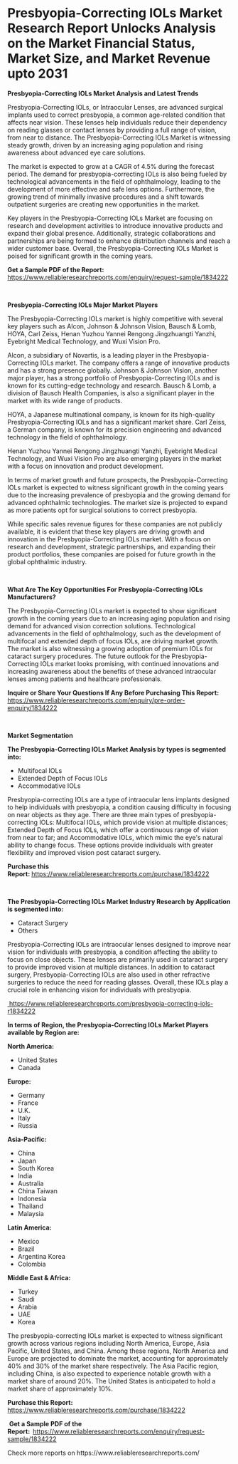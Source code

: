 <p><h1>Presbyopia-Correcting IOLs Market Research Report Unlocks Analysis on the Market Financial Status, Market Size, and Market Revenue upto 2031</h1></p><p><strong>Presbyopia-Correcting IOLs Market Analysis and Latest Trends</strong></p>
<p><p>Presbyopia-Correcting IOLs, or Intraocular Lenses, are advanced surgical implants used to correct presbyopia, a common age-related condition that affects near vision. These lenses help individuals reduce their dependency on reading glasses or contact lenses by providing a full range of vision, from near to distance. The Presbyopia-Correcting IOLs Market is witnessing steady growth, driven by an increasing aging population and rising awareness about advanced eye care solutions. </p><p>The market is expected to grow at a CAGR of 4.5% during the forecast period. The demand for presbyopia-correcting IOLs is also being fueled by technological advancements in the field of ophthalmology, leading to the development of more effective and safe lens options. Furthermore, the growing trend of minimally invasive procedures and a shift towards outpatient surgeries are creating new opportunities in the market.</p><p>Key players in the Presbyopia-Correcting IOLs Market are focusing on research and development activities to introduce innovative products and expand their global presence. Additionally, strategic collaborations and partnerships are being formed to enhance distribution channels and reach a wider customer base. Overall, the Presbyopia-Correcting IOLs Market is poised for significant growth in the coming years.</p></p>
<p><strong>Get a Sample PDF of the Report:&nbsp;</strong> <a href="https://www.reliableresearchreports.com/enquiry/request-sample/1834222">https://www.reliableresearchreports.com/enquiry/request-sample/1834222</a></p>
<p>&nbsp;</p>
<p><strong>Presbyopia-Correcting IOLs Major Market Players</strong></p>
<p><p>The Presbyopia-Correcting IOLs market is highly competitive with several key players such as Alcon, Johnson & Johnson Vision, Bausch & Lomb, HOYA, Carl Zeiss, Henan Yuzhou Yannei Rengong Jingzhuangti Yanzhi, Eyebright Medical Technology, and Wuxi Vision Pro. </p><p>Alcon, a subsidiary of Novartis, is a leading player in the Presbyopia-Correcting IOLs market. The company offers a range of innovative products and has a strong presence globally. Johnson & Johnson Vision, another major player, has a strong portfolio of Presbyopia-Correcting IOLs and is known for its cutting-edge technology and research. Bausch & Lomb, a division of Bausch Health Companies, is also a significant player in the market with its wide range of products. </p><p>HOYA, a Japanese multinational company, is known for its high-quality Presbyopia-Correcting IOLs and has a significant market share. Carl Zeiss, a German company, is known for its precision engineering and advanced technology in the field of ophthalmology. </p><p>Henan Yuzhou Yannei Rengong Jingzhuangti Yanzhi, Eyebright Medical Technology, and Wuxi Vision Pro are also emerging players in the market with a focus on innovation and product development.</p><p>In terms of market growth and future prospects, the Presbyopia-Correcting IOLs market is expected to witness significant growth in the coming years due to the increasing prevalence of presbyopia and the growing demand for advanced ophthalmic technologies. The market size is projected to expand as more patients opt for surgical solutions to correct presbyopia.</p><p>While specific sales revenue figures for these companies are not publicly available, it is evident that these key players are driving growth and innovation in the Presbyopia-Correcting IOLs market. With a focus on research and development, strategic partnerships, and expanding their product portfolios, these companies are poised for future growth in the global ophthalmic industry.</p></p>
<p>&nbsp;</p>
<p><strong>What Are The Key Opportunities For Presbyopia-Correcting IOLs Manufacturers?</strong></p>
<p><p>The Presbyopia-Correcting IOLs market is expected to show significant growth in the coming years due to an increasing aging population and rising demand for advanced vision correction solutions. Technological advancements in the field of ophthalmology, such as the development of multifocal and extended depth of focus IOLs, are driving market growth. The market is also witnessing a growing adoption of premium IOLs for cataract surgery procedures. The future outlook for the Presbyopia-Correcting IOLs market looks promising, with continued innovations and increasing awareness about the benefits of these advanced intraocular lenses among patients and healthcare professionals.</p></p>
<p><strong>Inquire or Share Your Questions If Any Before Purchasing This Report:</strong> <a href="https://www.reliableresearchreports.com/enquiry/pre-order-enquiry/1834222">https://www.reliableresearchreports.com/enquiry/pre-order-enquiry/1834222</a></p>
<p>&nbsp;</p>
<p><strong>Market Segmentation</strong></p>
<p><strong>The Presbyopia-Correcting IOLs Market Analysis by types is segmented into:</strong></p>
<p><ul><li>Multifocal IOLs</li><li>Extended Depth of Focus IOLs</li><li>Accommodative IOLs</li></ul></p>
<p><p>Presbyopia-correcting IOLs are a type of intraocular lens implants designed to help individuals with presbyopia, a condition causing difficulty in focusing on near objects as they age. There are three main types of presbyopia-correcting IOLs: Multifocal IOLs, which provide vision at multiple distances; Extended Depth of Focus IOLs, which offer a continuous range of vision from near to far; and Accommodative IOLs, which mimic the eye's natural ability to change focus. These options provide individuals with greater flexibility and improved vision post cataract surgery.</p></p>
<p><strong>Purchase this Report:&nbsp;</strong><a href="https://www.reliableresearchreports.com/purchase/1834222">https://www.reliableresearchreports.com/purchase/1834222</a></p>
<p>&nbsp;</p>
<p><strong>The Presbyopia-Correcting IOLs Market Industry Research by Application is segmented into:</strong></p>
<p><ul><li>Cataract Surgery</li><li>Others</li></ul></p>
<p><p>Presbyopia-Correcting IOLs are intraocular lenses designed to improve near vision for individuals with presbyopia, a condition affecting the ability to focus on close objects. These lenses are primarily used in cataract surgery to provide improved vision at multiple distances. In addition to cataract surgery, Presbyopia-Correcting IOLs are also used in other refractive surgeries to reduce the need for reading glasses. Overall, these IOLs play a crucial role in enhancing vision for individuals with presbyopia.</p></p>
<p><a href="https://www.reliableresearchreports.com/presbyopia-correcting-iols-r1834222">&nbsp;https://www.reliableresearchreports.com/presbyopia-correcting-iols-r1834222</a></p>
<p><strong>In terms of Region, the Presbyopia-Correcting IOLs Market Players available by Region are:</strong></p>
<p>
    <p> <strong> North America: </strong>
        <ul>
            <li>United States</li>
            <li>Canada</li>
        </ul>
        </p> 
    <p> <strong> Europe: </strong>
        <ul>
            <li>Germany</li>
            <li>France</li>
            <li>U.K.</li>
            <li>Italy</li>
            <li>Russia</li>
        </ul>
        </p> 
    <p> <strong> Asia-Pacific: </strong>
        <ul>
            <li>China</li>
            <li>Japan</li>
            <li>South Korea</li>
            <li>India</li>
            <li>Australia</li>
            <li>China Taiwan</li>
            <li>Indonesia</li>
            <li>Thailand</li>
            <li>Malaysia</li>
        </ul>
        </p> 
    <p> <strong> Latin America: </strong>
        <ul>
            <li>Mexico</li>
            <li>Brazil</li>
            <li>Argentina Korea</li>
            <li>Colombia</li>
        </ul>
        </p> 
    <p> <strong> Middle East & Africa: </strong>
        <ul>
            <li>Turkey</li>
            <li>Saudi</li>
            <li>Arabia</li>
            <li>UAE</li>
            <li>Korea</li>
        </ul>
    </p>
    </p>
<p><p>The presbyopia-correcting IOLs market is expected to witness significant growth across various regions including North America, Europe, Asia Pacific, United States, and China. Among these regions, North America and Europe are projected to dominate the market, accounting for approximately 40% and 30% of the market share respectively. The Asia Pacific region, including China, is also expected to experience notable growth with a market share of around 20%. The United States is anticipated to hold a market share of approximately 10%.</p></p>
<p><strong>Purchase this Report: </strong><a href="https://www.reliableresearchreports.com/purchase/1834222">https://www.reliableresearchreports.com/purchase/1834222</a></p>
<p>&nbsp;<strong>Get a Sample PDF of the Report:&nbsp;&nbsp;</strong><a href="https://www.reliableresearchreports.com/enquiry/request-sample/1834222">https://www.reliableresearchreports.com/enquiry/request-sample/1834222</a></p>
<p><strong></strong></p>
<p>Check more reports on https://www.reliableresearchreports.com/</p>